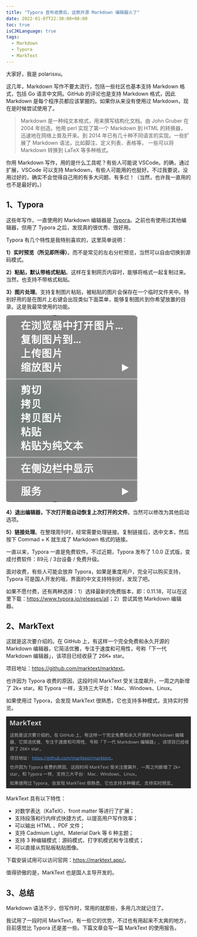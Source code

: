 ```yaml
---
title: "Typora 宣布收费后，这款开源 Markdown 编辑器火了"
date: 2022-01-07T22:30:00+08:00
toc: true
isCJKLanguage: true
tags: 
  - Markdown
  - Typora
  - MarkText
---
```


大家好，我是 polarisxu。

这几年，Markdown 写作不要太流行，包括一些社区也基本支持 Markdown 格式，包括 Go 语言中文网。GitHub 的评论也是支持 Markdown 格式，因此 Markdown 是每个程序员都应该掌握的。如果你从来没有使用过 Markdown，现在是时候尝试使用了。

> Markdown 是一种纯文本格式，用来撰写结构化文档。由 John Gruber 在 2004 年创造。他用 perl 实现了第一个 Markdown 到 HTML 的转换器，迅速地在网络上普及开来。到 2014 年已有几十种不同语言的实现。一些扩展了 Markdown 语法，比如脚注、定义列表、表格等， 一些可以将 Markdown 转换到 LaTeX 等多种格式。

你用 Markdown 写作，用的是什么工具呢？有些人可能说 VSCode。的确，通过扩展，VSCode 可以支持 Markdown，有些人可能用的也挺好。不过我要说，没用过好的，确实不会觉得自己用的有多大问题、有多烂！（当然，也许我一直用的也不是最好的。）

## 1、Typora

这些年写作，一直使用的 Markdown 编辑器是 [Typora](https://www.typora.io/)。之前也有使用过其他编辑器，但用了 Typora 之后，发现真的很优秀、很好用。

Typora 有几个特性是我特别喜欢的，这里简单说明：

**1）实时预览（所见即所得）**。而不是常见的左右分栏预览，当然可以自由切换到源码模式。

**2）粘贴，默认带格式粘贴**。这样在复制网页内容时，能够将格式一起复制过来。当然，也支持不带格式粘贴。

**3）图片处理**。支持复制图片粘贴，被粘贴的图片会保存在一个临时文件夹中。特别好用的是在图片上右键会出现类似下面菜单，能够复制图片到你希望放置的目录。这是我最常使用的功能。

![](imgs/markdown-editor01.png)

**4）退出编辑器，下次打开能自动恢复上次打开的文件**。当然可以修改为其他启动选项。

**5）链接处理**。在整理周刊时，经常需要处理链接。复制链接后，选中文本，然后按下 Commad + K 就生成了 Markdown 格式的链接。

一直以来，Typora 一直是免费软件。不过近期，Typora 发布了 1.0.0 正式版，变成付费软件：89元 / 3台设备 / 免费升级。

面对收费，有些人可能会放弃 Typora，如果是重度用户，完全可以购买支持，Typora 可是国人开发的哦，界面的中文支持特别好，发现了吧。

如果不愿付费，还有两种选择：1）选择最新的免费版本，即：0.11.18，可以在这里下载：<https://www.typora.io/releases/all>；2）尝试其他 Markdown 编辑器。

## 2、MarkText

这就是这次要介绍的。在 GitHub 上，有这样一个完全免费和永久开源的 Markdown 编辑器，它简洁优雅，专注于速度和可用性，号称「下一代 Markdown 编辑器」，该项目已经收获了 26K+ star。

项目地址：<https://github.com/marktext/marktext>。

也许因为 Typora 收费的原因，这段时间 MarkText 受关注度飙升，一周之内新增了 2k+ star。和 Typora 一样，支持三大平台：Mac、Windows、Linux。

如果使用过 Typora，会发现 MarkText 很熟悉，它也支持多种模式，支持实时预览。

![](imgs/markdown-editor02.png)

MarkText 具有以下特性：

- 对数学表达（KaTeX）、front matter 等进行了扩展；
- 支持段落和行内样式快捷方式，以提高用户写作效率；
- 可以输出 HTML 、PDF 文件；
- 支持 Cadmium Light、Material Dark 等 6 种主题；
- 支持 3 种编辑模式：源码模式、打字机模式和专注模式；
- 可以直接从剪贴板粘贴图像。

下载安装试用可以访问官网：<https://marktext.app/>。

值得骄傲的是，MarkText 也是国人主导开发的。

## 3、总结

Markdown 语法不少，但写作时，常用的就那些，多用几次就记住了。

我试用了一段时间 MarkText，有一些它的优势，不过也有用起来不太爽的地方，目前感觉比 Typora 还是差一些。下篇文章会写一篇 MarkText 的使用报告。
